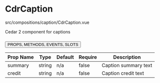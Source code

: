 # <span class="display-name">CdrCaption</span>


<span class="file">src/compositions/caption/CdrCaption.vue<span>


Cedar 2 component for captions

### <button class='title'>PROPS, METHODS, EVENTS, SLOTS</button>

Prop Name | Type | Default | Require | Description
--- | --- | --- | --- | ---
summary | string | n/a | false | Caption summary text
credit | string | n/a | false | Caption credit text
